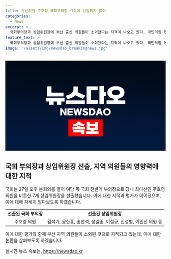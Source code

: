 ```yaml
---
title: 부산의원 주호영 국회부의장 요직에 선발되지 않아
categories:
  - News
excerpt: >
  국회부의장과 상임위원장에 부산 출신 의원들이 소외됐다는 지적이 나오고 있다. 국민의힘 몫 부의장에 당내 최다선인 주호영 의원이 선출되었으며, 주 의원의 강한 중재 역할과 소통력이 기대된다. 또한, 7개 상임위원장도 결정되었는데, 부산 의원들의 지역에서의 영향력 약화가 우려되고 있다. 부산 지역 의원들의 거론되지 않았던 결과에 대한 비판도 나왔다.
feature_text: >
  국회부의장과 상임위원장에 부산 출신 의원들이 소외됐다는 지적이 나오고 있다. 국민의힘 몫 부의장에 당내 최다선인 주호영 의원이 선출되었으며, 주 의원의 강한 중재 역할과 소통력이 기대된다. 또한, 7개 상임위원장도 결정되었는데, 부산 의원들의 지역에서의 영향력 약화가 우려되고 있다. 부산 지역 의원들의 거론되지 않았던 결과에 대한 비판도 나왔다.
image: '/assets/img/newsdao_breakingnews.jpg'
---
```


<p><img src="/assets/img/newsdao_breakingnews.jpg" alt="koreaapp 속보" /></p>

<h2 data-ke-size="size26">국회 부의장과 상임위원장 선출, 지역 의원들의 영향력에 대한 지적</h2>

<p data-ke-size="size16">국회는 27일 오후 본회의를 열어 여당 몫 국회 전반기 부의장으로 당내 최다선인 주호영 의원을 비롯한 7개 상임위원장을 선출했습니다. 이에 대한 지적과 평가가 이어졌으며, 이에 대해 자세히 알아보도록 하겠습니다.</p>

<table>
  <tr>
    <td style="text-align: center; height: 17px;"><b>선출된 국회 부의장</b></td>
    <td style="text-align: center; height: 17px;"><b>선출된 상임위원장</b></td>
  </tr>
  <tr>
    <td style="text-align: center; height: 17px;">주호영 의원</td>
    <td style="text-align: center; height: 17px;">김석기, 윤한홍, 송언석, 성일종, 이철규, 신성범, 이인선 의원 등</td>
  </tr>
</table>

<p data-ke-size="size16">이에 대한 평가와 함께 부산 지역 의원들이 소외된 것으로 지적되고 있는데, 이에 대한 논란을 살펴보도록 하겠습니다.</p>
실시간 뉴스 속보는, <a href="https://newsdao.kr" rel="dofollow">https://newsdao.kr</a>


